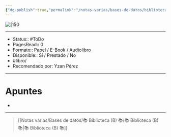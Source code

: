 ```yaml
---
{"dg-publish":true,"permalink":"/notas-varias/bases-de-datos/biblioteca-b/b-el-torbellino-kant/"}
---
```



![|150](http://books.google.com/books/content?id=iS3tEAAAQBAJ&printsec=frontcover&img=1&zoom=1&edge=curl&source=gbs_api)

---

- Status:: #ToDo 
- PagesRead:: 0 
- Formato:: Papel / E-Book / Audiolibro
- Disponible:: Sí / Prestado / No
- #libro/
- Recomendado por: Yzan Pérez

---

# Apuntes
- 

---

> [[Notas varias/Bases de datos/📚 Biblioteca (B) 📚/📚 Biblioteca (B) 📚\|📚 Biblioteca (B) 📚]]